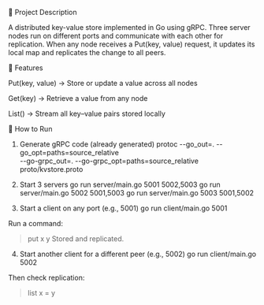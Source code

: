 🧩 Project Description

A distributed key-value store implemented in Go using gRPC.
Three server nodes run on different ports and communicate with each other for replication.
When any node receives a Put(key, value) request, it updates its local map and replicates the change to all peers.

🔧 Features

Put(key, value) → Store or update a value across all nodes

Get(key) → Retrieve a value from any node

List() → Stream all key–value pairs stored locally

🚀 How to Run
1. Generate gRPC code (already generated)
protoc --go_out=. --go_opt=paths=source_relative \
       --go-grpc_out=. --go-grpc_opt=paths=source_relative \
       proto/kvstore.proto

2. Start 3 servers
go run server/main.go 5001 5002,5003
go run server/main.go 5002 5001,5003
go run server/main.go 5003 5001,5002

3. Start a client on any port (e.g., 5001)
go run client/main.go 5001


Run a command:

> put x y
>Stored and replicated.

4. Start another client for a different peer (e.g., 5002)
go run client/main.go 5002


Then check replication:

> list
>x = y
